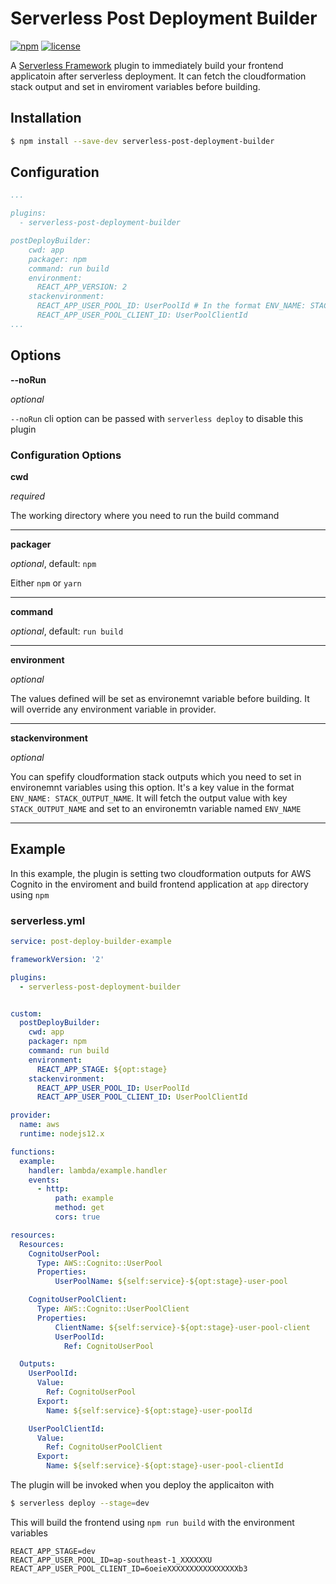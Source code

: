 # Serverless Post Deployment Builder
[![npm](https://img.shields.io/npm/v/serverless-post-deployment-builder.svg)](https://www.npmjs.com/package/serverless-post-deployment-builder)
[![license](https://img.shields.io/github/license/mahasooq/serverless-post-deployment-builder.svg)](https://github.com/mahasooq/serverless-post-deployment-builder/blob/master/LICENSE.md)

A [Serverless Framework](https://serverless.com) plugin to immediately build your frontend applicatoin after serverless deployment. It can fetch the cloudformation stack output and set in enviroment variables before building. 

## Installation

```sh
$ npm install --save-dev serverless-post-deployment-builder
```

## Configuration


```yaml
...

plugins:
  - serverless-post-deployment-builder

postDeployBuilder:
    cwd: app
    packager: npm
    command: run build
    environment:
      REACT_APP_VERSION: 2
    stackenvironment:
      REACT_APP_USER_POOL_ID: UserPoolId # In the format ENV_NAME: STACK_OUTPUT_NAME
      REACT_APP_USER_POOL_CLIENT_ID: UserPoolClientId
...
``` 

## Options 

**--noRun**

_optional_

`--noRun` cli option can be passed with `serverless deploy` to disable this plugin

### Configuration Options

**cwd**

_required_

The working directory where you need to run the build command

---

**packager**

_optional_, default: `npm`

Either `npm` or `yarn`

---

**command**

_optional_, default: `run build`

---

**environment**

_optional_

The values defined will be set as environemnt variable before building. It will override any environment variable in provider. 

---

**stackenvironment**

_optional_

You can spefify cloudformation stack outputs which you need to set in environemnt variables using this option. It's a key value in the format `ENV_NAME: STACK_OUTPUT_NAME`. It will fetch the output value with key `STACK_OUTPUT_NAME` and set to an environemtn variable named `ENV_NAME`

---

## Example
In this example, the plugin is setting two cloudformation outputs for AWS Cognito in the enviroment and build frontend application at `app` directory using `npm`

### serverless.yml

```yaml
service: post-deploy-builder-example

frameworkVersion: '2'

plugins:
  - serverless-post-deployment-builder


custom:  
  postDeployBuilder:
    cwd: app
    packager: npm
    command: run build
    environment:
      REACT_APP_STAGE: ${opt:stage}
    stackenvironment:
      REACT_APP_USER_POOL_ID: UserPoolId
      REACT_APP_USER_POOL_CLIENT_ID: UserPoolClientId

provider:
  name: aws
  runtime: nodejs12.x

functions:
  example:
    handler: lambda/example.handler
    events:
      - http:
          path: example
          method: get
          cors: true

resources:
  Resources:    
    CognitoUserPool:
      Type: AWS::Cognito::UserPool
      Properties:
          UserPoolName: ${self:service}-${opt:stage}-user-pool

    CognitoUserPoolClient:
      Type: AWS::Cognito::UserPoolClient
      Properties:
          ClientName: ${self:service}-${opt:stage}-user-pool-client
          UserPoolId:
            Ref: CognitoUserPool

  Outputs:
    UserPoolId:
      Value:
        Ref: CognitoUserPool
      Export:
        Name: ${self:service}-${opt:stage}-user-poolId

    UserPoolClientId:
      Value:
        Ref: CognitoUserPoolClient
      Export:
        Name: ${self:service}-${opt:stage}-user-pool-clientId
```

The plugin will be invoked when you deploy the applicaiton with
```sh
$ serverless deploy --stage=dev
```
This will build the frontend using `npm run build` with the environment variables
```env
REACT_APP_STAGE=dev
REACT_APP_USER_POOL_ID=ap-southeast-1_XXXXXXU
REACT_APP_USER_POOL_CLIENT_ID=6oeieXXXXXXXXXXXXXXXXb3
```
